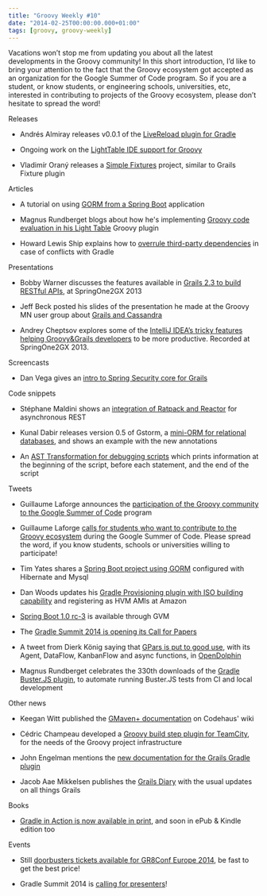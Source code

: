 ```yaml
---
title: "Groovy Weekly #10"
date: "2014-02-25T00:00:00.000+01:00"
tags: [groovy, groovy-weekly]
---
```


Vacations won’t stop me from updating you about all the latest developments in the Groovy community! In this short introduction, I’d like to bring your attention to the fact that the Groovy ecosystem got accepted as an organization for the Google Summer of Code program. So if you are a student, or know students, or engineering schools, universities, etc, interested in contributing to projects of the Groovy ecosystem, please don’t hesitate to spread the word!

Releases

*   Andrés Almiray releases v0.0.1 of the [LiveReload plugin for Gradle](https://github.com/aalmiray/livereload-gradle-plugin)
    
*   Ongoing work on the [LightTable IDE support for Groovy](https://github.com/rundis/LightTable-Groovy/releases/tag/0.0.2)
    
*   Vladimír Oraný releases a [Simple Fixtures](https://github.com/metadataregistry/simple-fixtures) project, similar to Grails Fixture plugin
    

Articles

*   A tutorial on using [GORM from a Spring Boot](https://spring.io/guides/gs/accessing-data-gorm/) application
    
*   Magnus Rundberget blogs about how he's implementing [Groovy code evaluation in his Light Table](http://codewader.blogspot.no/2014/02/a-groovy-light-table-client-step-2.html) Groovy plugin
    
*   Howard Lewis Ship explains how to [overrule third-party dependencies](http://tapestryjava.blogspot.com/2014/02/gradle-overruling-third-party.html) in case of conflicts with Gradle
    

Presentations

*   Bobby Warner discusses the features available in [Grails 2.3 to build RESTful APIs](http://www.infoq.com/presentations/grails-rest-api), at SpringOne2GX 2013
    
*   Jeff Beck posted his slides of the presentation he made at the Groovy MN user group about [Grails and Cassandra](http://beckje01.github.io/gum-2014-cassandra-grails-talk/#/)
    
*   Andrey Cheptsov explores some of the [IntelliJ IDEA’s tricky features helping Groovy&Grails developers](http://www.infoq.com/presentations/groovy-grails-intellij-idea) to be more productive. Recorded at SpringOne2GX 2013.
    

Screencasts

*   Dan Vega gives an [intro to Spring Security core for Grails](http://www.danvega.org/blog/2014/2/20/Intro-to-Spring-Security-Core-for-Grails#)
    

Code snippets

*   Stéphane Maldini shows an [integration of Ratpack and Reactor](https://github.com/smaldini/ratpack-reactor-gh-sample/blob/master/src/ratpack/Ratpack.groovy) for asynchronous REST
    
*   Kunal Dabir releases version 0.5 of Gstorm, a [mini-ORM for relational databases](https://github.com/kdabir/gstorm/blob/master/examples/using_annotations.groovy), and shows an example with the new annotations
    
*   An [AST Transformation for debugging scripts](https://gist.github.com/kaendfinger/9183112) which prints information at the beginning of the script, before each statement, and the end of the script
    

Tweets

*   Guillaume Laforge announces the [participation of the Groovy community to the Google Summer of Code](https://twitter.com/glaforge/status/438228999903674368) program
    
*   Guillaume Laforge [calls for students who want to contribute to the Groovy ecosystem](https://twitter.com/glaforge/status/438232563925417985) during the Google Summer of Code. Please spread the word, if you know students, schools or universities willing to participate!
    
*   Tim Yates shares a [Spring Boot project using GORM](https://twitter.com/tim_yates/status/437962657061040128) configured with Hibernate and Mysql
    
*   Dan Woods updates his [Gradle Provisioning plugin with ISO building capability](https://twitter.com/danveloper/status/437756649453809664) and registering as HVM AMIs at Amazon
    
*   [Spring Boot 1.0 rc-3](https://twitter.com/gvmtool/status/436653545358884864) is available through GVM
    
*   The [Gradle Summit 2014 is opening its Call for Papers](https://twitter.com/gradleware/status/436643232978448384)
    
*   A tweet from Dierk König saying that [GPars is put to good use](https://twitter.com/mittie/status/436914778611929088), with its Agent, DataFlow, KanbanFlow and async functions, in [OpenDolphin](http://open-dolphin.org/dolphin_website/Home.html)
    
*   Magnus Rundberget celebrates the 330th downloads of the [Gradle Buster.JS plugin](https://twitter.com/mrundberget/status/438221883163828224), to automate running Buster.JS tests from CI and local development
    

Other news

*   Keegan Witt published the [GMaven+ documentation](http://docs.codehaus.org/display/GMAVENPLUS/Home/) on Codehaus' wiki
    
*   Cédric Champeau developed a [Groovy build step plugin for TeamCity](https://github.com/melix/teamcity-groovy-buildstep), for the needs of the Groovy project infrastructure
    
*   John Engelman mentions the [new documentation for the Grails Gradle plugin](http://grails.github.io/grails-gradle-plugin/docs/manual/)
    
*   Jacob Aae Mikkelsen publishes the [Grails Diary](http://grydeske.net/news/show/31) with the usual updates on all things Grails
    

Books

*   [Gradle in Action is now available in print](https://twitter.com/manningbooks/status/436871815164887041), and soon in ePub & Kindle edition too
    

Events

*   Still [doorbusters tickets available for GR8Conf Europe 2014](http://us4.campaign-archive1.com/?u=ac7af4c02d6cec67fe3198a63&id=bc02eb8bb2&e=88c97e251c), be fast to get the best price!
    
*   Gradle Summit 2014 is [calling for presenters](http://www.gradle.org/gradle-summit-cfp)!